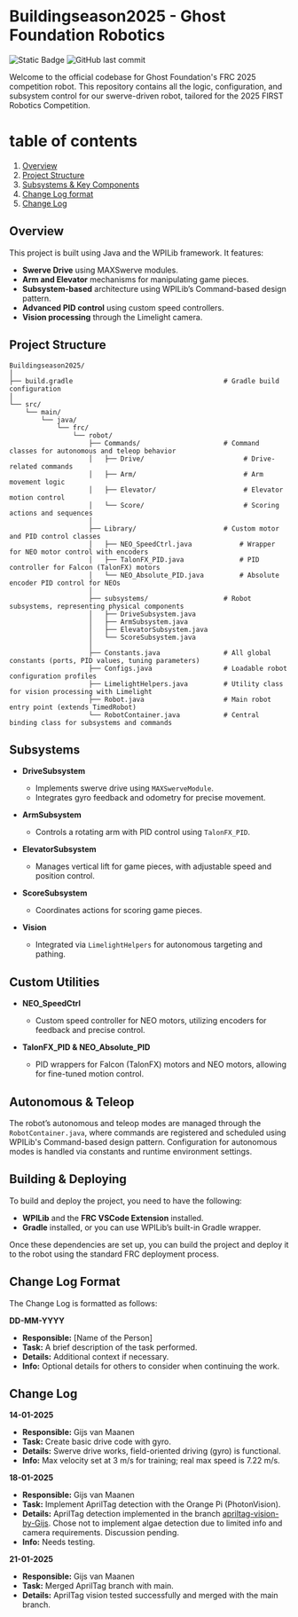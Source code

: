 # Buildingseason2025 - Ghost Foundation Robotics
![Static Badge](https://img.shields.io/badge/FIRST%20Robotics%20Competition%20-%20%23105D95?style=for-the-badge&logo=first&logoColor=white&logoSize=auto&labelColor=%23105D95)
![GitHub last commit](https://img.shields.io/github/last-commit/GhostFoundation/Buildingseason2025%2FComp-new-end-effector?style=for-the-badge)

Welcome to the official codebase for Ghost Foundation's FRC 2025 competition robot. This repository contains all the logic, configuration, and subsystem control for our swerve-driven robot, tailored for the 2025 FIRST Robotics Competition.

# table of contents
1. [Overview](#overview)
2. [Project Structure](#project-structure)
3. [Subsystems & Key Components](#subsystems)
5. [Change Log format](#change-log-format)
6. [Change Log](#change-log)

## Overview

This project is built using Java and the WPILib framework. It features:
- **Swerve Drive** using MAXSwerve modules.
- **Arm and Elevator** mechanisms for manipulating game pieces.
- **Subsystem-based** architecture using WPILib’s Command-based design pattern.
- **Advanced PID control** using custom speed controllers.
- **Vision processing** through the Limelight camera.

## Project Structure
```
Buildingseason2025/
│
├── build.gradle                                      # Gradle build configuration
│
└── src/
    └── main/
        └── java/
            └── frc/
                └── robot/
                    ├── Commands/                     # Command classes for autonomous and teleop behavior
                    │   ├── Drive/                         # Drive-related commands
                    │   ├── Arm/                           # Arm movement logic
                    │   ├── Elevator/                      # Elevator motion control
                    │   └── Score/                         # Scoring actions and sequences
                    │
                    ├── Library/                      # Custom motor and PID control classes
                    │   ├── NEO_SpeedCtrl.java            # Wrapper for NEO motor control with encoders
                    │   ├── TalonFX_PID.java              # PID controller for Falcon (TalonFX) motors
                    │   └── NEO_Absolute_PID.java         # Absolute encoder PID control for NEOs
                    │
                    ├── subsystems/                   # Robot subsystems, representing physical components
                    │   ├── DriveSubsystem.java
                    │   ├── ArmSubsystem.java
                    │   ├── ElevatorSubsystem.java
                    │   └── ScoreSubsystem.java
                    │
                    ├── Constants.java                # All global constants (ports, PID values, tuning parameters)
                    ├── Configs.java                  # Loadable robot configuration profiles
                    ├── LimelightHelpers.java         # Utility class for vision processing with Limelight
                    ├── Robot.java                    # Main robot entry point (extends TimedRobot)
                    └── RobotContainer.java           # Central binding class for subsystems and commands
```

## Subsystems

- **DriveSubsystem**
  - Implements swerve drive using `MAXSwerveModule`.
  - Integrates gyro feedback and odometry for precise movement.
  
- **ArmSubsystem**
  - Controls a rotating arm with PID control using `TalonFX_PID`.
  
- **ElevatorSubsystem**
  - Manages vertical lift for game pieces, with adjustable speed and position control.

- **ScoreSubsystem**
  - Coordinates actions for scoring game pieces.

- **Vision**
  - Integrated via `LimelightHelpers` for autonomous targeting and pathing.

## Custom Utilities

- **NEO_SpeedCtrl**
  - Custom speed controller for NEO motors, utilizing encoders for feedback and precise control.

- **TalonFX_PID & NEO_Absolute_PID**
  - PID wrappers for Falcon (TalonFX) motors and NEO motors, allowing for fine-tuned motion control.

## Autonomous & Teleop

The robot’s autonomous and teleop modes are managed through the `RobotContainer.java`, where commands are registered and scheduled using WPILib's Command-based design pattern. Configuration for autonomous modes is handled via constants and runtime environment settings.

## Building & Deploying

To build and deploy the project, you need to have the following:

- **WPILib** and the **FRC VSCode Extension** installed.
- **Gradle** installed, or you can use WPILib’s built-in Gradle wrapper.

Once these dependencies are set up, you can build the project and deploy it to the robot using the standard FRC deployment process.

## Change Log Format

The Change Log is formatted as follows:

**DD-MM-YYYY**

- **Responsible:** [Name of the Person]
- **Task:** A brief description of the task performed.
- **Details:** Additional context if necessary.
- **Info:** Optional details for others to consider when continuing the work.

## Change Log

**14-01-2025**

- **Responsible:** Gijs van Maanen
- **Task:** Create basic drive code with gyro.
- **Details:** Swerve drive works, field-oriented driving (gyro) is functional.
- **Info:** Max velocity set at 3 m/s for training; real max speed is 7.22 m/s.

**18-01-2025**

- **Responsible:** Gijs van Maanen
- **Task:** Implement AprilTag detection with the Orange Pi (PhotonVision).
- **Details:** AprilTag detection implemented in the branch [apriltag-vision-by-Gijs](https://github.com/GhostFoundation/Buildingseason2025/tree/apriltag-vision-by-Gijs). Chose not to implement algae detection due to limited info and camera requirements. Discussion pending.
- **Info:** Needs testing.

**21-01-2025**

- **Responsible:** Gijs van Maanen
- **Task:** Merged AprilTag branch with main.
- **Details:** AprilTag vision tested successfully and merged with the main branch.
